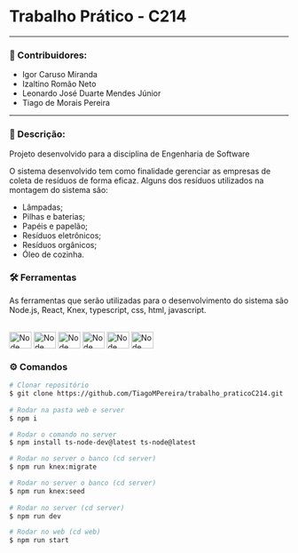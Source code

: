 # Trabalho Prático - C214
---  

### :busts_in_silhouette: Contribuidores:  
- Igor Caruso Miranda  
- Izaltino Romão Neto  
- Leonardo José Duarte Mendes Júnior   
- Tiago de Morais Pereira  

---

### :page_facing_up: Descrição:

Projeto desenvolvido para a disciplina de Engenharia de Software  

O sistema desenvolvido tem como finalidade gerenciar as empresas de coleta de resíduos de forma eficaz. Alguns dos resíduos utilizados na montagem do sistema são:  
- Lâmpadas;  
- Pilhas e baterias;  
- Papéis e papelão;  
- Resíduos eletrônicos;  
- Resíduos orgânicos;  
- Óleo de cozinha.  

### :hammer_and_wrench: Ferramentas

As ferramentas que serão utilizadas para o desenvolvimento do sistema são Node.js, React, Knex, typescript, css, html, javascript.

<div style="display: inline_block"><br>  
<img align="center" alt="Node" height="30" width="40" src="https://cdn.jsdelivr.net/gh/devicons/devicon/icons/nodejs/nodejs-original.svg">
<img align="center" alt="Node" height="30" width="40" src="https://cdn.jsdelivr.net/gh/devicons/devicon/icons/react/react-original.svg">
<img align="center" alt="Node" height="30" width="40" src="https://cdn.jsdelivr.net/gh/devicons/devicon/icons/typescript/typescript-original.svg">
<img align="center" alt="Node" height="30" width="40" src="https://cdn.jsdelivr.net/gh/devicons/devicon/icons/css3/css3-original.svg">
<img align="center" alt="Node" height="30" width="40" src="https://cdn.jsdelivr.net/gh/devicons/devicon/icons/html5/html5-original.svg">
<img align="center" alt="Node" height="30" width="40" src="https://cdn.jsdelivr.net/gh/devicons/devicon/icons/javascript/javascript-original.svg">

### :gear: Comandos
```bash
# Clonar repositório
$ git clone https://github.com/TiagoMPereira/trabalho_praticoC214.git
          
# Rodar na pasta web e server
$ npm i 

# Rodar o comando no server
$ npm install ts-node-dev@latest ts-node@latest

# Rodar no server o banco (cd server)
$ npm run knex:migrate

# Rodar no server o banco (cd server)
$ npm run knex:seed
          
# Rodar no server (cd server)
$ npm run dev

# Rodar no web (cd web)
$ npm run start
```
          
</div>
